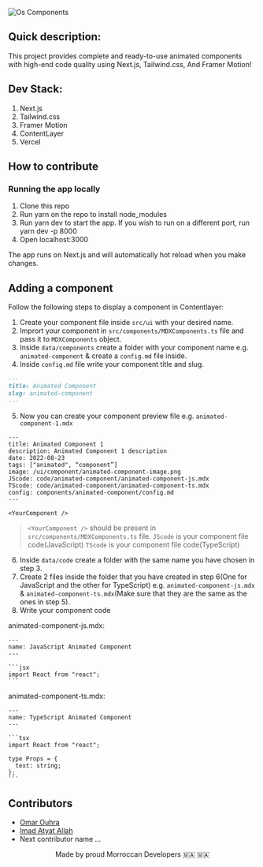 ![Os Components](https://github.com/omarouhra/os-react-component/blob/main/public/og.png)

## Quick description:

This project provides complete and ready-to-use animated components with high-end code quality using Next.js, Tailwind.css, And Framer Motion!

## Dev Stack:

1. Next.js
2. Tailwind.css
3. Framer Motion
4. ContentLayer
5. Vercel

## How to contribute

### Running the app locally

1. Clone this repo 
2. Run yarn on the repo to install node_modules
3. Run yarn dev to start the app. If you wish to run on a different port, run yarn dev -p 8000
4. Open localhost:3000

The app runs on Next.js and will automatically hot reload when you make changes.

## Adding a component

Follow the following steps to display a component in Contentlayer:

1. Create your component file inside `src/ui` with your desired name.
2. Imprort your component in `src/components/MDXComponents.ts` file and pass it to `MDXComponents` object.
3. Inside `data/components` create a folder with your component name e.g. `animated-component` & create a `config.md` file inside.
4. Inside `config.md` file write your component title and slug.

```md
---
title: Animated Component
slug: animated-component
---
```

5. Now you can create your component preview file e.g. `animated-component-1.mdx`

```mdx
---
title: Animated Component 1
description: Animated Component 1 description
date: 2022-08-23
tags: ["animated", “component”]
image: /ui/component/animated-component-image.png
JScode: code/animated-component/animated-component-js.mdx
TScode: code/animated-component/animated-component-ts.mdx
config: components/animated-component/config.md
---

<YourComponent />
```

> `<YourComponent />` should be present in `src/components/MDXComponents.ts` file.
> `JScode` is your component file code(JavaScript)
> `TScode` is your component file code(TypeScript)

6. Inside `data/code` create a folder with the same name you have chosen in step 3.
7. Create 2 files inside the folder that you have created in step 6(One for JavaScript and the other for TypeScript) e.g. `animated-component-js.mdx` & `animated-component-ts.mdx`(Make sure that they are the same as the ones in step 5).
8. Write your component code

animated-component-js.mdx:

````mdx
---
name: JavaScript Animated Component
---

```jsx
import React from "react";
```
````

animated-component-ts.mdx:

````mdx
---
name: TypeScript Animated Component
---

```tsx
import React from "react";

type Props = {
  text: string;
};
```
````

## Contributors
- [Omar Ouhra](https://twitter.com/OuhraOmar)
- [Imad Atyat Allah](https://twitter.com/ImadAtyat)
- Next contributor name ...


<p align="center">
Made by proud Morroccan Developers 🇲🇦 🇲🇦
</p>
